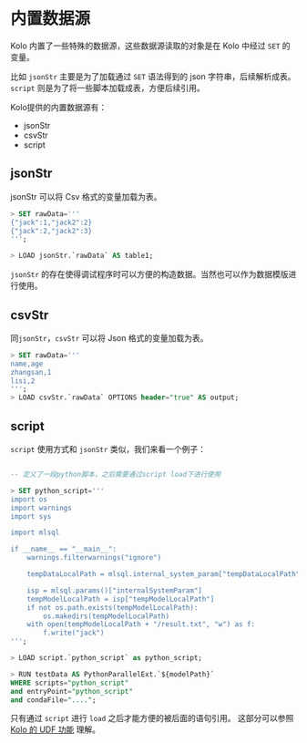 # 内置数据源

Kolo 内置了一些特殊的数据源，这些数据源读取的对象是在 Kolo 中经过 `SET` 的变量。

比如 `jsonStr` 主要是为了加载通过 `SET` 语法得到的 json 字符串，后续解析成表。
`script` 则是为了将一些脚本加载成表，方便后续引用。

Kolo提供的内置数据源有：
- jsonStr
- csvStr
- script


## jsonStr
jsonStr 可以将 Csv 格式的变量加载为表。

```sql
> SET rawData=''' 
{"jack":1,"jack2":2}
{"jack":2,"jack2":3}
''';

> LOAD jsonStr.`rawData` AS table1;
```

`jsonStr` 的存在使得调试程序时可以方便的构造数据。当然也可以作为数据模版进行使用。

## csvStr

同`jsonStr`，`csvStr` 可以将 Json 格式的变量加载为表。

```sql
> SET rawData='''
name,age
zhangsan,1
lisi,2
''';
> LOAD csvStr.`rawData` OPTIONS header="true" AS output;
```

## script

`script` 使用方式和 `jsonStr` 类似，我们来看一个例子：

```sql

-- 定义了一段python脚本，之后需要通过script load下进行使用

> SET python_script='''
import os
import warnings
import sys

import mlsql

if __name__ == "__main__":
    warnings.filterwarnings("ignore")

    tempDataLocalPath = mlsql.internal_system_param["tempDataLocalPath"]

    isp = mlsql.params()["internalSystemParam"]
    tempModelLocalPath = isp["tempModelLocalPath"]
    if not os.path.exists(tempModelLocalPath):
        os.makedirs(tempModelLocalPath)
    with open(tempModelLocalPath + "/result.txt", "w") as f:
        f.write("jack")
''';

> LOAD script.`python_script` as python_script;

> RUN testData AS PythonParallelExt.`${modelPath}`
WHERE scripts="python_script"
and entryPoint="python_script"
and condaFile="...."; 
```

只有通过 `script` 进行 `load` 之后才能方便的被后面的语句引用。
这部分可以参照 [Kolo 的 UDF 功能](/byzer-lang/zh-cn/udf/README.md) 理解。


